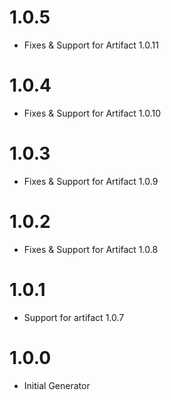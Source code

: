 # 1.0.5
* Fixes & Support for Artifact 1.0.11

# 1.0.4
* Fixes & Support for Artifact 1.0.10

# 1.0.3
* Fixes & Support for Artifact 1.0.9

# 1.0.2
* Fixes & Support for Artifact 1.0.8

# 1.0.1
* Support for artifact 1.0.7

# 1.0.0
* Initial Generator
 